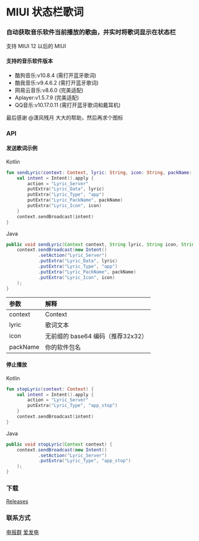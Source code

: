 # MIUI 状态栏歌词

### 自动获取音乐软件当前播放的歌曲，并实时将歌词显示在状态栏

支持 MIUI 12 以后的 MIUI

#### 支持的音乐软件版本

- 酷狗音乐:v10.8.4 (需打开蓝牙歌词)
- 酷我音乐:v9.4.6.2 (需打开蓝牙歌词)
- 网易云音乐:v8.6.0 (完美适配)
- Aplayer:v1.5.7.9 (完美适配)
- QQ音乐:v10.17.0.11 (需打开蓝牙歌词和戴耳机)

最后感谢 @潇风残月 大大的帮助，然后再求个图标

### API

#### 发送歌词示例

Kotlin

```kotlin
fun sendLyric(context: Context, lyric: String, icon: String, packName: String) {
    val intent = Intent().apply {
        action = "Lyric_Server"
        putExtra("Lyric_Data", lyric)
        putExtra("Lyric_Type", "app")
        putExtra("Lyric_PackName", packName)
        putExtra("Lyric_Icon", icon)
    }
    context.sendBroadcast(intent)
}
```

Java

```java
public void sendLyric(Context context, String lyric, String icon, String packName) {
    context.sendBroadcast(new Intent()
            .setAction("Lyric_Server")
            .putExtra("Lyric_Data", lyric)
            .putExtra("Lyric_Type", "app")
            .putExtra("Lyric_PackName", packName)
            .putExtra("Lyric_Icon", icon)
    );
}
```

| 参数 | 解释 |
| :-- | :-- |
| context  | Context |
| lyric    | 歌词文本 |
| icon     | 无前缀的 base64 编码（推荐32x32） |
| packName | 你的软件包名 |

#### 停止播放

Kotlin

```kotlin
fun stopLyric(context: Context) {
    val intent = Intent().apply {
        action = "Lyric_Server"
        putExtra("Lyric_Type", "app_stop")
    }
    context.sendBroadcast(intent)
}
```

Java

```java
public void stopLyric(Context context) {
    context.sendBroadcast(new Intent()
            .setAction("Lyric_Server")
            .putExtra("Lyric_Type", "app_stop")
    );
}
```

### 下载

[Releases](https://github.com/577fkj/MIUIStatusBarLyric_new/releases)

### 联系方式

[电报群](https://t.me/MIUIStatusBatLyric)
[爱发电](https://afdian.net/@xiao_wine)
